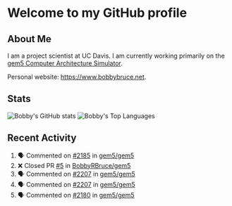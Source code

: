 # Welcome to my GitHub profile

## About Me

I am a project scientist at UC Davis. I am currently working primarily on the [gem5 Computer Architecture Simulator](https://github.com/gem5).

Personal website: <https://www.bobbybruce.net>.

## Stats

![Bobby's GitHub stats](https://github-readme-stats.vercel.app/api?username=bobbyrbruce&show_icons=true&theme=responsive&include_all_commits=true&count_private=true&show=reviews&disable_animations=true)
![Bobby's Top Languages ](https://github-readme-stats.vercel.app/api/top-langs/?username=bobbyrbruce&layout=compact&theme=responsive&count_private=true&langs_count=10&disable_animations=true)

## Recent Activity

<!--START_SECTION:activity-->
1. 🗣 Commented on [#2185](https://github.com/gem5/gem5/issues/2185#issuecomment-2839591847) in [gem5/gem5](https://github.com/gem5/gem5)
2. ❌ Closed PR [#5](https://github.com/BobbyRBruce/gem5/pull/5) in [BobbyRBruce/gem5](https://github.com/BobbyRBruce/gem5)
3. 🗣 Commented on [#2207](https://github.com/gem5/gem5/pull/2207#issuecomment-2836398245) in [gem5/gem5](https://github.com/gem5/gem5)
4. 🗣 Commented on [#2207](https://github.com/gem5/gem5/pull/2207#issuecomment-2836384728) in [gem5/gem5](https://github.com/gem5/gem5)
5. 🗣 Commented on [#2180](https://github.com/gem5/gem5/pull/2180#issuecomment-2836203355) in [gem5/gem5](https://github.com/gem5/gem5)
<!--END_SECTION:activity-->

